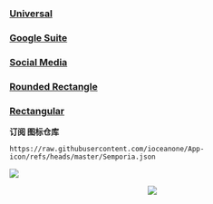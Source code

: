 ### [Universal](https://github.com/ioceanone/App-icon/tree/master/Universal)

### [Google Suite](https://github.com/ioceanone/App-icon/tree/master/Rounded_Rectangle)

### [Social Media](https://github.com/ioceanone/App-icon/tree/master/Social_Media)

### [Rounded Rectangle](https://github.com/ioceanone/App-icon/tree/master/Rounded_Rectangle)

### [Rectangular](https://github.com/ioceanone/App-icon/tree/master/Rectangular)

**订阅 图标仓库**
```
https://raw.githubusercontent.com/ioceanone/App-icon/refs/heads/master/Semporia.json
```

![](Hand-Painted-icon.png)

<p align="center">
    <img src="https://raw.githubusercontent.com/ioceanone/App-icon/master/Hand-Painted-icon.png" align="center">
  <br><br>
</p>

